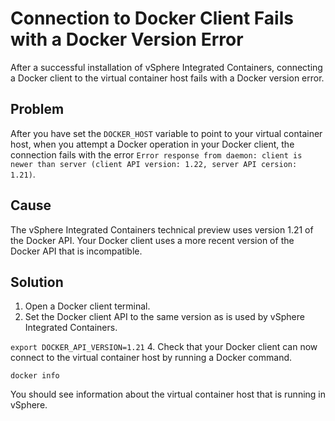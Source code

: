 # Connection to Docker Client Fails with a Docker Version Error #

After a successful installation of vSphere Integrated Containers, connecting a Docker client to the virtual container host fails with a Docker version error.

## Problem ##
After you have set the `DOCKER_HOST` variable to point to your virtual container host, when you attempt a Docker operation in your Docker client, the connection fails with the error `Error response from daemon: client is newer than server (client API version: 1.22, server API cersion: 1.21)`.

## Cause ##

The vSphere Integrated Containers technical preview uses version 1.21 of the Docker API. Your Docker client uses a more recent version of the Docker API that is incompatible.

## Solution ##
1. Open a Docker client terminal.
2. Set the Docker client API to the same version as is used by vSphere Integrated Containers.

 `export DOCKER_API_VERSION=1.21` 
4. Check that your Docker client can now connect to the virtual container host by running a Docker command. 

 `docker info` 

 You should see information about the virtual container host that is running in vSphere.